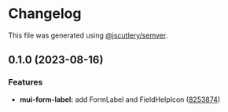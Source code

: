 # Changelog

This file was generated using [@jscutlery/semver](https://github.com/jscutlery/semver).

## 0.1.0 (2023-08-16)


### Features

* **mui-form-label:** add FormLabel and FieldHelpIcon ([8253874](https://github.com/Availity/element/commit/82538741048aec7a8735016c32e22dcdbea91fc9))
